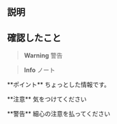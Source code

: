 ## 説明
<!-- このプルリクエストの説明を書いてください -->

## 確認したこと
<!-- 動作確認した内容を書いてください -->

> **Warning**
>警告

>**Info**
>ノート

<p class="info">**ポイント** ちょっとした情報です。</p>
<p class="warn">**注意** 気をつけてください</p>
<p class="alert">**警告** 細心の注意を払ってください</p>

